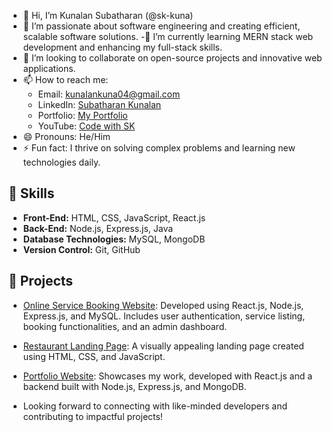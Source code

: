 - 👋 Hi, I’m Kunalan Subatharan (@sk-kuna)
- 👀 I’m passionate about software engineering and creating efficient, scalable software solutions.
-🌱 I’m currently learning MERN stack web development and enhancing my full-stack skills.
- 💞️ I’m looking to collaborate on open-source projects and innovative web applications.
- 📫 How to reach me:
  - Email: [kunalankuna04@gmail.com](mailto:kunalankuna04@gmail.com)
  - LinkedIn: [Subatharan Kunalan](https://www.linkedin.com/in/sk-kuna/)
  - Portfolio: [My Portfolio](https://skkuna-portfolio.netlify.app/)
  - YouTube: [Code with SK](https://www.youtube.com/@code_with_sk-04)
- 😄 Pronouns: He/Him
- ⚡ Fun fact: I thrive on solving complex problems and learning new technologies daily.
  
## 🌟 Skills
- **Front-End:** HTML, CSS, JavaScript, React.js  
- **Back-End:** Node.js, Express.js, Java  
- **Database Technologies:** MySQL, MongoDB  
- **Version Control:** Git, GitHub 

## 🚀 Projects
- [Online Service Booking Website](https://github.com/sk-kuna/service-station): Developed using React.js, Node.js, Express.js, and MySQL. Includes user authentication, service listing, booking functionalities, and an admin dashboard.
- [Restaurant Landing Page](https://github.com/sk-kuna/restaurant): A visually appealing landing page created using HTML, CSS, and JavaScript.
- [Portfolio Website](https://skkuna-portfolio.netlify.app/): Showcases my work, developed with React.js and a backend built with Node.js, Express.js, and MongoDB.

- Looking forward to connecting with like-minded developers and contributing to impactful projects!
<!---
sk-kuna/sk-kuna is a ✨ special ✨ repository because its `README.md` (this file) appears on your GitHub profile.
You can click the Preview link to take a look at your changes.
--->
